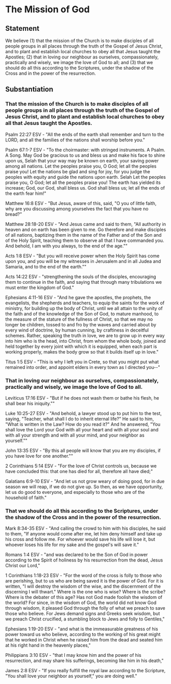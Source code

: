 # The Mission of God

## Statement
We believe (1) that the mission of the Church is to make disciples of all people groups in all places through the truth of the Gospel of Jesus Christ, and to plant and establish local churches to obey all that Jesus taught the Apostles; (2) that in loving our neighbour as ourselves, compassionately, practically and wisely, we image the love of God to all; and (3) that we should do all this according to the Scriptures, under the shadow of the Cross and in the power of the resurrection.

## Substantiation
### That the mission of the Church is to make disciples of all people groups in all places through the truth of the Gospel of Jesus Christ, and to plant and establish local churches to obey all that Jesus taught the Apostles.
Psalm 22:27 ESV - "All the ends of the earth shall remember and turn to the LORD, and all the families of the nations shall worship before you."

Psalm 67:1-7 ESV - "To the choirmaster: with stringed instruments. A Psalm. A Song. May God be gracious to us and bless us and make his face to shine upon us, Selah that your way may be known on earth, your saving power among all nations. Let the peoples praise you, O God; let all the peoples praise you! Let the nations be glad and sing for joy, for you judge the peoples with equity and guide the nations upon earth. Selah Let the peoples praise you, O God; let all the peoples praise you! The earth has yielded its increase; God, our God, shall bless us. God shall bless us; let all the ends of the earth fear him!"

Matthew 16:8 ESV - "But Jesus, aware of this, said, "O you of little faith, why are you discussing among yourselves the fact that you have no bread?"

Matthew 28:18-20 ESV - "And Jesus came and said to them, "All authority in heaven and on earth has been given to me. Go therefore and make disciples of all nations, baptizing them in the name of the Father and of the Son and of the Holy Spirit, teaching them to observe all that I have commanded you. And behold, I am with you always, to the end of the age.""

Acts 1:8 ESV - "But you will receive power when the Holy Spirit has come upon you, and you will be my witnesses in Jerusalem and in all Judea and Samaria, and to the end of the earth.""

Acts 14:22 ESV - "strengthening the souls of the disciples, encouraging them to continue in the faith, and saying that through many tribulations we must enter the kingdom of God."

Ephesians 4:11-16 ESV - "And he gave the apostles, the prophets, the evangelists, the shepherds and teachers, to equip the saints for the work of ministry, for building up the body of Christ, until we all attain to the unity of the faith and of the knowledge of the Son of God, to mature manhood, to the measure of the stature of the fullness of Christ, so that we may no longer be children, tossed to and fro by the waves and carried about by every wind of doctrine, by human cunning, by craftiness in deceitful schemes. Rather, speaking the truth in love, we are to grow up in every way into him who is the head, into Christ, from whom the whole body, joined and held together by every joint with which it is equipped, when each part is working properly, makes the body grow so that it builds itself up in love."

Titus 1:5 ESV - "This is why I left you in Crete, so that you might put what remained into order, and appoint elders in every town as I directed you--"

### That in loving our neighbour as ourselves, compassionately, practically and wisely, we image the love of God to all.
Leviticus 17:16 ESV - "But if he does not wash them or bathe his flesh, he shall bear his iniquity.""

Luke 10:25-27 ESV - "And behold, a lawyer stood up to put him to the test, saying, "Teacher, what shall I do to inherit eternal life?" He said to him, "What is written in the Law? How do you read it?" And he answered, "You shall love the Lord your God with all your heart and with all your soul and with all your strength and with all your mind, and your neighbor as yourself.""

John 13:35 ESV - "By this all people will know that you are my disciples, if you have love for one another.""

2 Corinthians 5:14 ESV - "For the love of Christ controls us, because we have concluded this: that one has died for all, therefore all have died;"

Galatians 6:9-10 ESV - "And let us not grow weary of doing good, for in due season we will reap, if we do not give up. So then, as we have opportunity, let us do good to everyone, and especially to those who are of the household of faith."

### That we should do all this according to the Scriptures, under the shadow of the Cross and in the power of the resurrection.
Mark 8:34-35 ESV - "And calling the crowd to him with his disciples, he said to them, "If anyone would come after me, let him deny himself and take up his cross and follow me. For whoever would save his life will lose it, but whoever loses his life for my sake and the gospel's will save it."

Romans 1:4 ESV - "and was declared to be the Son of God in power according to the Spirit of holiness by his resurrection from the dead, Jesus Christ our Lord,"

1 Corinthians 1:18-23 ESV - "For the word of the cross is folly to those who are perishing, but to us who are being saved it is the power of God. For it is written, "I will destroy the wisdom of the wise, and the discernment of the discerning I will thwart." Where is the one who is wise? Where is the scribe? Where is the debater of this age? Has not God made foolish the wisdom of the world? For since, in the wisdom of God, the world did not know God through wisdom, it pleased God through the folly of what we preach to save those who believe. For Jews demand signs and Greeks seek wisdom, but we preach Christ crucified, a stumbling block to Jews and folly to Gentiles,"

Ephesians 1:19-20 ESV - "and what is the immeasurable greatness of his power toward us who believe, according to the working of his great might that he worked in Christ when he raised him from the dead and seated him at his right hand in the heavenly places,"

Philippians 3:10 ESV - "that I may know him and the power of his resurrection, and may share his sufferings, becoming like him in his death,"

James 2:8 ESV - "If you really fulfill the royal law according to the Scripture, "You shall love your neighbor as yourself," you are doing well."